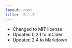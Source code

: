 ```yaml
---
layout: post
title:  0.1.0
---
```


* Changed to MIT license
* Updated 0.2.1 to mCider
* Updated 2.4 to Markdown
